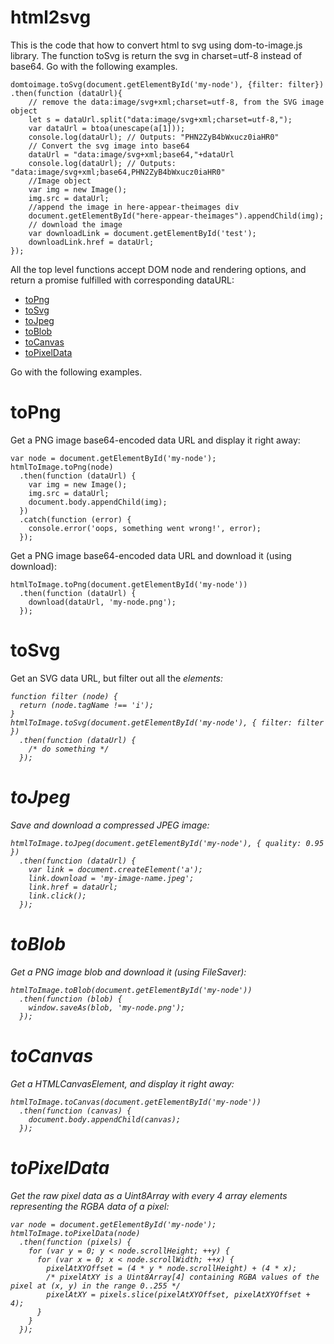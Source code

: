 # html2svg
This is the code that how to convert html to svg using dom-to-image.js library. The function toSvg is return the svg in charset=utf-8 instead of base64.
Go with the following examples.

    
    domtoimage.toSvg(document.getElementById('my-node'), {filter: filter})
    .then(function (dataUrl){
        // remove the data:image/svg+xml;charset=utf-8, from the SVG image object
        let s = dataUrl.split("data:image/svg+xml;charset=utf-8,");
        var dataUrl = btoa(unescape(a[1]));
        console.log(dataUrl); // Outputs: "PHN2ZyB4bWxucz0iaHR0"
        // Convert the svg image into base64
        dataUrl = "data:image/svg+xml;base64,"+dataUrl
        console.log(dataUrl); // Outputs: "data:image/svg+xml;base64,PHN2ZyB4bWxucz0iaHR0"
        //Image object
        var img = new Image();
        img.src = dataUrl;
        //append the image in here-appear-theimages div
        document.getElementById("here-appear-theimages").appendChild(img);
        // download the image    
        var downloadLink = document.getElementById('test');
        downloadLink.href = dataUrl;
    });


All the top level functions accept DOM node and rendering options, and return a promise fulfilled with corresponding dataURL:

* [toPng](https://github.com/naveenvisions/html-to-image#toPng)
* [toSvg](https://github.com/naveenvisions/html-to-image#toSvg)
* [toJpeg](https://github.com/naveenvisions/html-to-image#toJpeg)
* [toBlob](https://github.com/naveenvisions/html-to-image#toBlob)
* [toCanvas](https://github.com/naveenvisions/html-to-image#toCanvas)
* [toPixelData](https://github.com/naveenvisions/html-to-image#toPixelData)
    
    

Go with the following examples.

# toPng
Get a PNG image base64-encoded data URL and display it right away:

    var node = document.getElementById('my-node');
    htmlToImage.toPng(node)
      .then(function (dataUrl) {
        var img = new Image();
        img.src = dataUrl;
        document.body.appendChild(img);
      })
      .catch(function (error) {
        console.error('oops, something went wrong!', error);
      });
  
Get a PNG image base64-encoded data URL and download it (using download):

    htmlToImage.toPng(document.getElementById('my-node'))
      .then(function (dataUrl) {
        download(dataUrl, 'my-node.png');
      });
  
# toSvg
Get an SVG data URL, but filter out all the <i> elements:
    
    function filter (node) {
      return (node.tagName !== 'i');
    }
    htmlToImage.toSvg(document.getElementById('my-node'), { filter: filter })
      .then(function (dataUrl) {
        /* do something */
      });
    
# toJpeg
Save and download a compressed JPEG image:
    
    htmlToImage.toJpeg(document.getElementById('my-node'), { quality: 0.95 })
      .then(function (dataUrl) {
        var link = document.createElement('a');
        link.download = 'my-image-name.jpeg';
        link.href = dataUrl;
        link.click();
      });
    
# toBlob
Get a PNG image blob and download it (using FileSaver):
    
    htmlToImage.toBlob(document.getElementById('my-node'))
      .then(function (blob) {
        window.saveAs(blob, 'my-node.png');
      });
    
# toCanvas
Get a HTMLCanvasElement, and display it right away:

    htmlToImage.toCanvas(document.getElementById('my-node'))
      .then(function (canvas) {
        document.body.appendChild(canvas);
      });
    
# toPixelData
Get the raw pixel data as a Uint8Array with every 4 array elements representing the RGBA data of a pixel:
    
    var node = document.getElementById('my-node');
    htmlToImage.toPixelData(node)
      .then(function (pixels) {
        for (var y = 0; y < node.scrollHeight; ++y) {
          for (var x = 0; x < node.scrollWidth; ++x) {
            pixelAtXYOffset = (4 * y * node.scrollHeight) + (4 * x);
            /* pixelAtXY is a Uint8Array[4] containing RGBA values of the pixel at (x, y) in the range 0..255 */
            pixelAtXY = pixels.slice(pixelAtXYOffset, pixelAtXYOffset + 4);
          }
        }
      });
